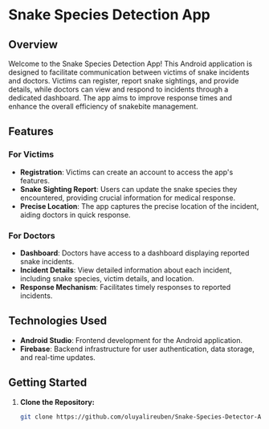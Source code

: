 # Snake Species Detection App

## Overview
Welcome to the Snake Species Detection App! This Android application is designed to facilitate communication between victims of snake incidents and doctors. Victims can register, report snake sightings, and provide details, while doctors can view and respond to incidents through a dedicated dashboard. The app aims to improve response times and enhance the overall efficiency of snakebite management.

## Features

### For Victims
- **Registration**: Victims can create an account to access the app's features.
- **Snake Sighting Report**: Users can update the snake species they encountered, providing crucial information for medical response.
- **Precise Location**: The app captures the precise location of the incident, aiding doctors in quick response.

### For Doctors
- **Dashboard**: Doctors have access to a dashboard displaying reported snake incidents.
- **Incident Details**: View detailed information about each incident, including snake species, victim details, and location.
- **Response Mechanism**: Facilitates timely responses to reported incidents.

## Technologies Used
- **Android Studio**: Frontend development for the Android application.
- **Firebase**: Backend infrastructure for user authentication, data storage, and real-time updates.

## Getting Started
1. **Clone the Repository:**
   ```bash
   git clone https://github.com/oluyalireuben/Snake-Species-Detector-App.git
